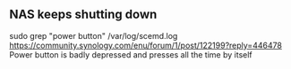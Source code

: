 NAS keeps shutting down
-----------------------

sudo grep "power button" /var/log/scemd.log
https://community.synology.com/enu/forum/1/post/122199?reply=446478
Power button is badly depressed and presses all the time by itself
